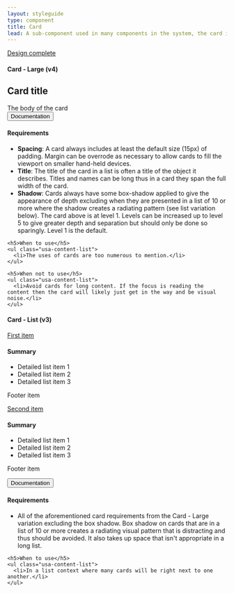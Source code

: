 ```yaml
---
layout: styleguide
type: component
title: Card
lead: A sub-component used in many components in the system, the card is a useful metaphor that supports the grouping of information.
---
```


<a href="{{ site.baseurl }}/getting-started/#maturity" class="usa-label maturity design_complete">
  Design complete
</a>

<h4 class="usa-heading-alt" id="results">Card - Large (v4)</h4>
<div class="preview compact" id="code-1">
  <div class="usajobs-card--large">
    <h2 class="usajobs-card--large__header">Card title</h2>
    <div class="usajobs-card--large__body">
      The body of the card
    </div>
  </div>
</div>

<div class="usa-accordion-bordered usa-accordion-docs">
  <button class="usa-button-unstyled usa-accordion-button"
      aria-expanded="true" aria-controls="doc-3">
    Documentation
  </button>
  <div id="doc-3" aria-hidden="false" class="usa-accordion-content">
    <h4 class="usa-heading">Requirements</h4>
    <ul class="usa-content-list">
      <li><strong>Spacing</strong>: A card always includes at least the default size (15px) of padding. Margin can be overrode as necessary to allow cards to fill the viewport on smaller hand-held devices.</li>
      <li><strong>Title</strong>: The title of the card in a list is often a title of the object it describes. Titles and names can be long thus in a card they span the full width of the card.</li>
      <li><strong>Shadow</strong>: Cards always have some box-shadow applied to give the appearance of depth excluding when they are presented in a list of 10 or more where the shadow creates a radiating pattern (see list variation below). The card above is at level 1. Levels can be increased up to level 5 to give greater depth and separation but should only be done so sparingly. Level 1 is the default.</li>
    </ul>

    <h5>When to use</h5>
    <ul class="usa-content-list">
      <li>The uses of cards are too numerous to mention.</li>
    </ul>

    <h5>When not to use</h5>
    <ul class="usa-content-list">
      <li>Avoid cards for long content. If the focus is reading the content then the card will likely just get in the way and be visual noise.</li>
    </ul>
  </div>
</div>

<h4 class="usa-heading-alt" id="results">Card - List (v3)</h4>
<div class="preview compact" id="code-2">
  <div class="usajobs-card">
    <a href="#card" class="usajobs-card__title" itemprop="title">First item</a>
    <div class="usajobs-card__body">
      <div class="usajobs-card__summary">
        <h4>Summary</h4>
      </div>
      <div class="usajobs-card__details">
        <ul class="usajobs-card__details-list">
          <li class="usajobs-card__item">
            Detailed list item 1
          </li>
          <li class="usajobs-card__item">
            Detailed list item 2
          </li>
          <li class="usajobs-card__item">
            Detailed list item 3
          </li>
        </ul>
      </div>
    </div>
    <div class="usajobs-card__footer">
      <p class="usajobs-card__footer-item">Footer item</p>
    </div>
  </div>
  <div class="usajobs-card">
    <a href="#card" class="usajobs-card__title" itemprop="title">Second item</a>
    <div class="usajobs-card__body">
      <div class="usajobs-card__summary">
        <h4>Summary</h4>
      </div>
      <div class="usajobs-card__details">
        <ul class="usajobs-card__details-list">
          <li class="usajobs-card__item">
            Detailed list item 1
          </li>
          <li class="usajobs-card__item">
            Detailed list item 2
          </li>
          <li class="usajobs-card__item">
            Detailed list item 3
          </li>
        </ul>
      </div>
    </div>
    <div class="usajobs-card__footer">
      <p class="usajobs-card__footer-item">Footer item</p>
    </div>
  </div>
</div>

<div class="usa-accordion-bordered usa-accordion-docs">
  <button class="usa-button-unstyled usa-accordion-button"
      aria-expanded="true" aria-controls="doc-3">
    Documentation
  </button>
  <div id="doc-3" aria-hidden="false" class="usa-accordion-content">
    <h4 class="usa-heading">Requirements</h4>
    <ul class="usa-content-list">
      <li>All of the aforementioned card requirements from the Card - Large variation excluding the box shadow. Box shadow on cards that are in a list of 10 or more creates a radiating visual pattern that is distracting and thus should be avoided. It also takes up space that isn't appropriate in a long list.</li>
    </ul>

    <h5>When to use</h5>
    <ul class="usa-content-list">
      <li>In a list context where many cards will be right next to one another.</li>
    </ul>
  </div>
</div>

